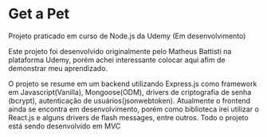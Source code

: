 # Get a Pet
Projeto praticado em curso de Node.js da Udemy (Em desenvolvimento)

Este projeto foi desenvolvido originalmente pelo Matheus Battisti na plataforma Udemy, porém achei interessante colocar aqui afim de demonstrar meu aprendizado.

O projeto se resume em um backend utilizando Express.js como framework em Javascript(Vanilla), Mongoose(ODM), drivers de criptografia de senha (bcrypt), autenticação de usuários(jsonwebtoken). Atualmente o frontend ainda se encontra em desenvolvimento, porém como biblioteca irei utilizar o React.js e alguns drivers de flash messages, entre outros. Todo o projeto está sendo desenvolvido em MVC
